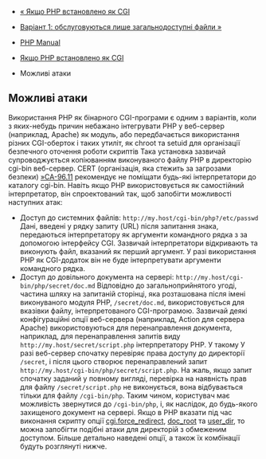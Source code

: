 - [« Якщо PHP встановлено як CGI](security.cgi-bin.md)
- [Варіант 1: обслуговуються лише загальнодоступні файли
»](security.cgi-bin.default.md)

- [PHP Manual](index.md)
- [Якщо PHP встановлено як CGI](security.cgi-bin.md)
- Можливі атаки

## Можливі атаки

Використання PHP як бінарного CGI-програми є одним з
варіантів, коли з яких-небудь причин небажано інтегрувати PHP у
веб-сервер (наприклад, Apache) як модуль, або передбачається
використання різних CGI-оберток і таких утиліт, як chroot та setuid
для організації безпечного оточення роботи скриптів Така установка
зазвичай супроводжується копіюванням виконуваного файлу PHP в директорію
cgi-bin веб-сервер. CERT (організація, яка стежить за загрозами
безпеки)
[»CA-96.11](http://www.cert.org/advisories/CA-1996-11.md) рекомендує
не поміщати будь-які інтерпретатори до каталогу cgi-bin. Навіть якщо PHP
використовується як самостійний інтерпретатор, він спроектований так,
щоб запобігти можливості наступних атак:

- Доступ до системних файлів: `http://my.host/cgi-bin/php?/etc/passwd`
Дані, введені у рядку запиту (URL) після запитання
знака, передаються інтерпретатору як аргументи командного рядка з
за допомогою інтерфейсу CGI. Зазвичай інтерпретатори відкривають та виконують
файл, вказаний як перший аргумент. У разі використання
PHP як CGI-додаток він не буде інтерпретувати
аргументи командного рядка.
- Доступ до довільного документа на сервері:
`http://my.host/cgi-bin/php/secret/doc.md` Відповідно до загальноприйнятого
угоді, частина шляху на запитаній сторінці, яка розташована
після імені виконуваного модуля PHP, `/secret/doc.md`,
використовується для вказівки файлу, інтерпретованого
CGI-програмою. Зазвичай деякі конфігураційні опції веб-сервера
(наприклад, Action для сервера Apache) використовуються для
перенаправлення документа, наприклад, для перенаправлення запитів
виду `http://my.host/secret/script.php` інтерпретатору PHP. У такому
У разі веб-сервер спочатку перевіряє права доступу до директорії
`/secret`, і після цього створює перенаправлений запит
`http://my.host/cgi-bin/php/secret/script.php`. На жаль, якщо
запит спочатку заданий у повному вигляді, перевірка на наявність прав для
файлу `/secret/script.php` не виконується, вона відбувається тільки для
файлу `/cgi-bin/php`. Таким чином, користувач має можливість
звернутися до `/cgi-bin/php`, і, як наслідок, до будь-якого захищеного
документ на сервері. Якщо в PHP вказати під час виконання скрипту
опції [cgi.force_redirect](ini.core.md#ini.cgi.force-redirect),
[doc_root](ini.core.md#ini.doc-root) та
[user_dir](ini.core.md#ini.user-dir), то можна запобігти
подібні атаки для директорій з обмеженим доступом. Більше
детально наведені опції, а також їх комбінації будуть розглянуті
нижче.
